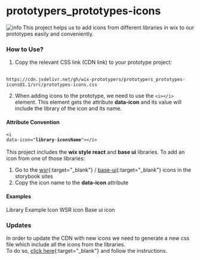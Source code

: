# prototypers_prototypes-icons
![info](https://wix-prototypers.github.io/prototypers_prototypes-icons/screenshot.png)
This project helps us to add icons from different libraries in wix to our prototypes easily and conveniently.

### How to Use?
1. Copy the relevant CSS link (CDN link) to your prototype project:
<br/><br/>
```
https://cdn.jsdelivr.net/gh/wix-prototypers/prototypers_prototypes-icons@1.1/src/prototypes-icons.css
```

2. When adding icons to the prototype, we need to use the <code>&#60;i&#62;&#60;/i&#62;</code> element. This element gets the attribute **data-icon** and its value will include the library of the icon and its name.

#### Attribute Convention
<code>&#60;i data-icon="<b>library</b>-<b>iconsName</b>"&#62;&#60;/i&#62;</code>
<br/><br/>
This project includes the **wix style react** and **base ui** libraries.
To add an icon from one of those libraries:
1. Go to the [wsr](https://www.wix-style-react.com/storybook/?path=/story/foundations-foundations--icons){:target="\_blank"} / [base-ui](https://www.wix-pages.com/wix-base-ui/?path=/story/icons--inventory){:target="\_blank"} icons in the storybook sites
2. Copy the icon name to the **data-icon** attribute

#### Examples
<tbody>
  <tr>
   <td>
    Library
   </td>
   <td>
    Example
   </td>
   <td>
    Icon
   </td>
  </tr>
  <tr>
    
   <td>
      WSR
   </td>
   <td>
     <code><i data-icon="wsr-WixChat"></i></code>
   </td>
   <td>
     icon
   </td>
  </tr>
  <tr>
     <td>
       Base ui
     </td>
   <td>
     <code><i data-icon="base-ui-WixChat"></i></code>
   </td>
   <td>
icon
   </td>
  </tr>
</tbody>

### Updates
In order to update the CDN with new icons we need to generate a new css file which include all the icons from the libraries.
<br/>
To do so, [click here](https://codepen.io/maayanp/pen/GRyOwZd){:target="\_blank"} and follow the instructions.
